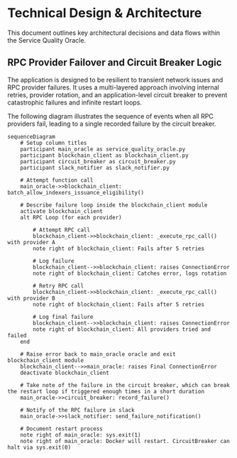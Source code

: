 # Technical Design & Architecture

This document outlines key architectural decisions and data flows within the Service Quality Oracle.

## RPC Provider Failover and Circuit Breaker Logic

The application is designed to be resilient to transient network issues and RPC provider failures. It uses a multi-layered approach involving internal retries, provider rotation, and an application-level circuit breaker to prevent catastrophic failures and infinite restart loops.

The following diagram illustrates the sequence of events when all RPC providers fail, leading to a single recorded failure by the circuit breaker.

```mermaid
sequenceDiagram
    # Setup column titles
    participant main_oracle as service_quality_oracle.py
    participant blockchain_client as blockchain_client.py
    participant circuit_breaker as circuit_breaker.py
    participant slack_notifier as slack_notifier.py

    # Attempt function call
    main_oracle->>blockchain_client: batch_allow_indexers_issuance_eligibility()

    # Describe failure loop inside the blockchain_client module
    activate blockchain_client
    alt RPC Loop (for each provider)

        # Attempt RPC call 
        blockchain_client->>blockchain_client: _execute_rpc_call() with provider A
        note right of blockchain_client: Fails after 5 retries

        # Log failure
        blockchain_client-->>blockchain_client: raises ConnectionError
        note right of blockchain_client: Catches error, logs rotation

        # Retry RPC call
        blockchain_client->>blockchain_client: _execute_rpc_call() with provider B
        note right of blockchain_client: Fails after 5 retries

        # Log final failure
        blockchain_client-->>blockchain_client: raises ConnectionError
        note right of blockchain_client: All providers tried and failed
    end

    # Raise error back to main_oracle oracle and exit blockchain_client module
    blockchain_client-->>main_oracle: raises Final ConnectionError
    deactivate blockchain_client

    # Take note of the failure in the circuit breaker, which can break the restart loop if triggered enough times in a short duration
    main_oracle->>circuit_breaker: record_failure()

    # Notify of the RPC failure in slack
    main_oracle->>slack_notifier: send_failure_notification()

    # Document restart process
    note right of main_oracle: sys.exit(1)
    note right of main_oracle: Docker will restart. CircuitBreaker can halt via sys.exit(0) 
```
